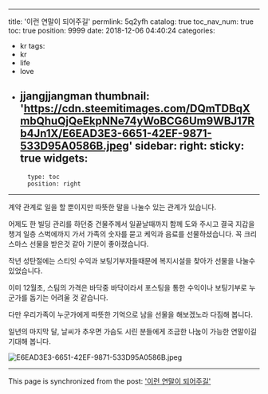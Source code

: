 
---
title: '이런 연말이 되어주길'
permlink: 5q2yfh
catalog: true
toc_nav_num: true
toc: true
position: 9999
date: 2018-12-06 04:40:24
categories:
- kr
tags:
- kr
- life
- love
- jjangjjangman
thumbnail: 'https://cdn.steemitimages.com/DQmTDBqXmbQhuQjQeEkpNNe74yWoBCG6Um9WBJ17Rb4Jn1X/E6EAD3E3-6651-42EF-9871-533D95A0586B.jpeg'
sidebar:
    right:
        sticky: true
widgets:
    -
        type: toc
        position: right
---


계약 관계로 일을 할 뿐이지만
따뜻한 말을 나눌수 있는 관계가 있습니다. 

어제도 한 빌딩 관리를 하던중 건물주께서 
일끝날때까지 함께 도와 주시고
결국 지갑을 챙겨 일층 스벅에까지 가서
가족의 숫자를 묻고 케익과 음료를 선물하셨습니다. 
꼭 크리스마스 선물을 받은것 같아 기분이 좋아졌습니다.  

작년 성탄절에는 스티잇 수익과 보팅기부자들때문에 
복지시설을 찾아가 선물을 나눌수 있었습니다.  

이미 12월초, 스팀의 가격은 바닥중 바닥이라서 포스팅을 통한 수익이나 보팅기부로 누군가를 돕기는 어려울 것 같습니다.  

다만 우리가족이 누군가에게 따뜻한 기억으로 남을 선물을 해보겠노라 다짐해 봅니다.  

일년의 마지막 달, 날씨가 추우면 가슴도 시린 분들에게 조금한 나눔이 가능한 연말이길 기대해 봅니다.  

![E6EAD3E3-6651-42EF-9871-533D95A0586B.jpeg](https://cdn.steemitimages.com/DQmTDBqXmbQhuQjQeEkpNNe74yWoBCG6Um9WBJ17Rb4Jn1X/E6EAD3E3-6651-42EF-9871-533D95A0586B.jpeg)

- - -

This page is synchronized from the post: ['이런 연말이 되어주길'](https://steemit.com/@kingbit/5q2yfh)
